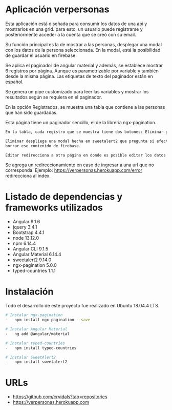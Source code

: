 # Aplicación verpersonas

Esta aplicación está diseñada para consumir los datos de una api y mostrarlos
en una grid. para esto, un usuario puede registrarse y posteriormente acceder a la
cuenta que se creó con su email.

Su función principal es la de mostrar a las personas, desplegar una modal 
con los datos de la persona seleccionada. En la modal, está la posibilidad de guardar 
el usuario en firebase.

Se aplica el paginador de angular material y además, se establece mostrar 6 registros
por página. Aunque es parametrizable por variable y también desde la misma página. 
Las etiquetas de texto del paginador están en español.

Se genera un pipe customizado para leer las variables y mostrar los resultados
según se requiera en el paginador.

En la opción Registrados, se muestra una tabla que contiene a las personas 
que han sido guardadas. 

Esta página tiene un paginador sencillo, el de la libreria ngx-pagination.

```sh
En la tabla, cada registro que se muestra tiene dos botones: Eliminar y Editar.

Eliminar despliega una modal hecha en sweetalert2 que pregunta si efectivamente desea
borrar ese contenido de firebase.

Editar redirecciona a otra página en donde es posible editar los datos del usuario.
```

Se agrega un redireccionamiento en caso de ingresar a una url que no corresponda.
Ejemplo: https://verpersonas.herokuapp.com/error redirecciona al index.

# Listado de dependencias y frameworks utilizados
-   Angular                             9.1.6
-   jquery                              3.4.1
-   Bootstrap                           4.4.1
-   node                                13.12.0
-   npm                                 6.14.4
-   Angular CLI                         9.1.5
-   Angular Material                    6.14.4
-   sweetalert2                         9.14.0
-   ngx-pagination                      5.0.0
-   typed-countries                     1.1.1

# Instalación
Todo el desarrollo de este proyecto fue realizado en Ubuntu 18.04.4 LTS.

```sh
# Instalar ngx-pagination
-   npm install ngx-pagination --save

# Instalar Angular Material
-   ng add @angular/material

# Instalar typed-countries
-   npm install typed-countries

# Instalar SweetAlert2
-   npm install sweetalert2
```

# URLs
-   https://github.com/crvidals?tab=repositories
-   https://verpersonas.herokuapp.com
